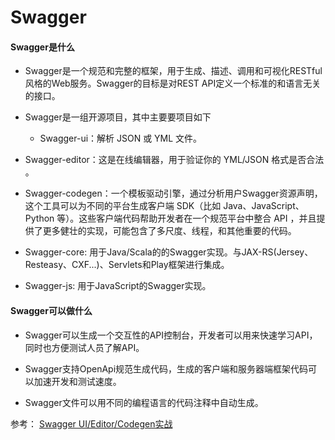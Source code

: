 # Swagger

#### Swagger是什么

- Swagger是一个规范和完整的框架，用于生成、描述、调用和可视化RESTful风格的Web服务。Swagger的目标是对REST API定义一个标准的和语言无关的接口。
- Swagger是一组开源项目，其中主要要项目如下
  - Swagger-ui：解析 JSON 或 YML 文件。

- Swagger-editor：这是在线编辑器，用于验证你的 YML/JSON 格式是否合法 。
- Swagger-codegen：一个模板驱动引擎，通过分析用户Swagger资源声明，这个工具可以为不同的平台生成客户端 SDK（比如 Java、JavaScript、Python 等）。这些客户端代码帮助开发者在一个规范平台中整合 API ，并且提供了更多健壮的实现，可能包含了多尺度、线程，和其他重要的代码。
- Swagger-core: 用于Java/Scala的的Swagger实现。与JAX-RS(Jersey、Resteasy、CXF...)、Servlets和Play框架进行集成。
- Swagger-js: 用于JavaScript的Swagger实现。

#### Swagger可以做什么

- Swagger可以生成一个交互性的API控制台，开发者可以用来快速学习API，同时也方便测试人员了解API。 

- Swagger支持OpenApi规范生成代码，生成的客户端和服务器端框架代码可以加速开发和测试速度。

- Swagger文件可以用不同的编程语言的代码注释中自动生成。



参考： [Swagger UI/Editor/Codegen实战](https://my.oschina.net/guol/blog/993689) 